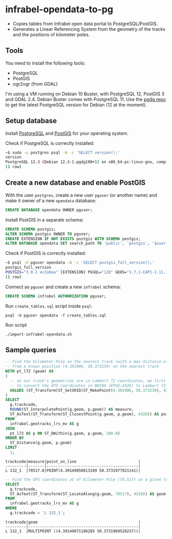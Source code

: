 # infrabel-opendata-to-pg
* Copies tables from Infrabel open data portal to PostgreSQL/PostGIS.
* Generates a Linear Referencing System from the geometry of the tracks and the positions of kilometer poles.

## Tools
You need to install the following tools:

* PostgreSQL
* PostGIS
* ogr2ogr (from GDAL)

I'm using a VM running on Debian 10 Buster, with PostgreSQL 12, PostGIS 3 and GDAL 2.4. Debian Buster comes with PostgreSQL 11. Use the [pgdg repo](https://wiki.postgresql.org/wiki/Apt) to get the latest PostgreSQL version for Debian (12 at the moment).

## Setup database
Install [PostgreSQL](https://postgresql.org) and [PostGIS](https://postgis.net) for your operating system.

Check if PostgreSQL is correctly installed:

```bash
~$ sudo -u postgres psql -A -c 'SELECT version();'
version
PostgreSQL 12.3 (Debian 12.3-1.pgdg100+1) on x86_64-pc-linux-gnu, compiled by gcc (Debian 8.3.0-6) 8.3.0, 64-bit
(1 row)
```

## Create a new database and enable PostGIS

With the user `postgres`, create a new user `pguser` (or another name) and make it owner of a new `opendata` database:

```sql
CREATE DATABASE opendata OWNER pguser;
```

Install PostGIS in a separate schema:

```sql
CREATE SCHEMA postgis;
ALTER SCHEMA postgis OWNER TO pguser;
CREATE EXTENSION IF NOT EXISTS postgis WITH SCHEMA postgis;
ALTER DATABASE opendata SET search_path TO 'public', 'postgis', '$user';
```

Check if PostGIS is correctly installed:
```bash
~$ psql -U pguser opendata -A -c 'SELECT postgis_full_version();'
postgis_full_version
POSTGIS="3.0.1 ec2a9aa" [EXTENSION] PGSQL="120" GEOS="3.7.1-CAPI-1.11.1 27a5e771" PROJ="Rel. 5.2.0, September 15th, 2018" LIBXML="2.9.4" LIBJSON="0.12.1" LIBPROTOBUF="1.3.1" WAGYU="0.4.3 (Internal)"
(1 row)
```

Connect as `pguser` and create a new `infrabel` schema:
```sql
CREATE SCHEMA infrabel AUTHORIZATION pguser;
```

Run `create_tables.sql` script inside `psql`:
```
psql -U pguser opendata -f create_tables.sql
```

Run script
```
./import-infrabel-opendata.sh
```

## Sample queries

```sql
-- Find the Kilometer Pole on the nearest track (with a max distance of 100m)
-- from a known position (4.391906, 50.373239) on the nearest track
WITH pt_l72 (geom) AS
(
  -- as our track's geometries are in Lambert 72 coordinates, we first need
  -- to convert the GPS coordinates in WGS84 (EPSG:4326) to Lambert 72 (EPSG:31370)
  VALUES (ST_Transform(ST_SetSRID(ST_MakePoint(4.391906, 50.373239), 4326), 31370))
)
SELECT
  g.trackcode,
  ROUND(ST_InterpolatePoint(g.geom, p.geom)) AS measure,
  ST_AsText(ST_Transform(ST_ClosestPoint(g.geom, p.geom), 4326)) AS point_on_line
FROM
  infrabel.geotracks_lrs_mv AS g
JOIN
  pt_l72 AS p ON ST_DWithin(g.geom, p.geom, 100.0)
ORDER BY
  ST_Distance(g.geom, p.geom)
LIMIT
  1;
```

```
trackcode|measure|point_on_line                           |
---------|-------|----------------------------------------|
L 132_1  |70517.0|POINT(4.39149050813109 50.3731977921141)|
```

```sql
-- Find the GPS coordinates at of Kilometer Pole (70.517) on a given track (L 132_1)
SELECT
  g.trackcode,
  ST_AsText(ST_Transform(ST_LocateAlong(g.geom, 70517), 4326)) AS geom
FROM
  infrabel.geotracks_lrs_mv AS g
WHERE
  g.trackcode = 'L 132_1';
```

```
trackcode|geom                                            |
---------|------------------------------------------------|
L 132_1  |MULTIPOINT ((4.39149071186285 50.3731969520237))|
```
